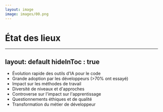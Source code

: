 ```yaml
---
layout: image
image: images/00.png
---
```

# État des lieux

---
layout: default
hideInToc : true
---
 - Évolution rapide des outils d'IA pour le code
 - Grande adoption par les développeurs (>70% ont essayé)
 - Impact sur les méthodes de travail
 - Diversité de niveaux et d'approches 
 - Controverse sur l'impact sur l'apprentissage
 - Questionnements éthiques et de qualité
 - Transformation du métier de développeur